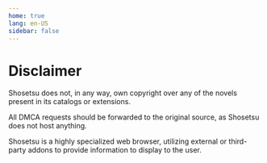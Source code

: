```yaml
---
home: true
lang: en-US
sidebar: false
---
```


# Disclaimer

Shosetsu does not, in any way, 
own copyright over any of the novels present in its catalogs or extensions.

All DMCA requests should be forwarded to the original source, 
as Shosetsu does not host anything.

Shosetsu is a highly specialized web browser, 
utilizing external or third-party addons to provide information to display to the user.
